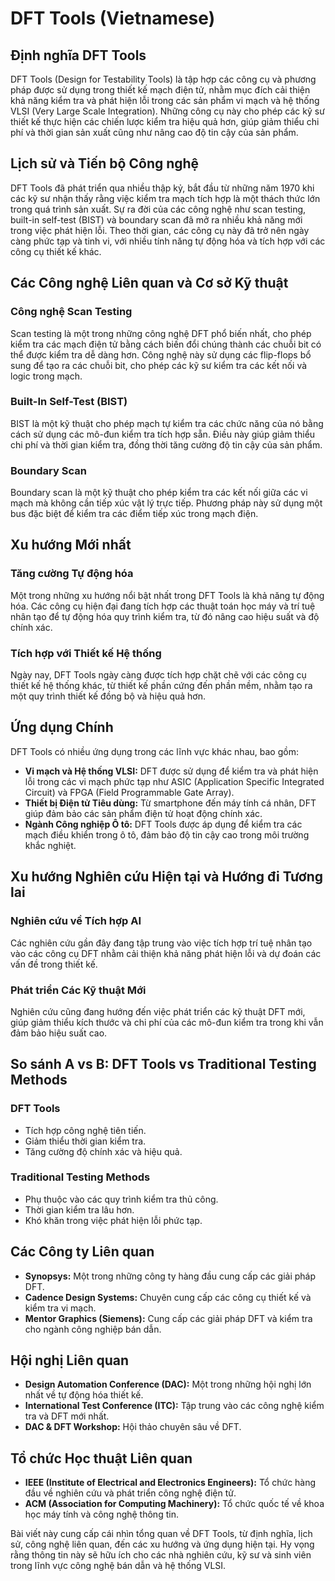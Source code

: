 # DFT Tools (Vietnamese)

## Định nghĩa DFT Tools

DFT Tools (Design for Testability Tools) là tập hợp các công cụ và phương pháp được sử dụng trong thiết kế mạch điện tử, nhằm mục đích cải thiện khả năng kiểm tra và phát hiện lỗi trong các sản phẩm vi mạch và hệ thống VLSI (Very Large Scale Integration). Những công cụ này cho phép các kỹ sư thiết kế thực hiện các chiến lược kiểm tra hiệu quả hơn, giúp giảm thiểu chi phí và thời gian sản xuất cũng như nâng cao độ tin cậy của sản phẩm.

## Lịch sử và Tiến bộ Công nghệ

DFT Tools đã phát triển qua nhiều thập kỷ, bắt đầu từ những năm 1970 khi các kỹ sư nhận thấy rằng việc kiểm tra mạch tích hợp là một thách thức lớn trong quá trình sản xuất. Sự ra đời của các công nghệ như scan testing, built-in self-test (BIST) và boundary scan đã mở ra nhiều khả năng mới trong việc phát hiện lỗi. Theo thời gian, các công cụ này đã trở nên ngày càng phức tạp và tinh vi, với nhiều tính năng tự động hóa và tích hợp với các công cụ thiết kế khác.

## Các Công nghệ Liên quan và Cơ sở Kỹ thuật

### Công nghệ Scan Testing

Scan testing là một trong những công nghệ DFT phổ biến nhất, cho phép kiểm tra các mạch điện tử bằng cách biến đổi chúng thành các chuỗi bit có thể được kiểm tra dễ dàng hơn. Công nghệ này sử dụng các flip-flops bổ sung để tạo ra các chuỗi bit, cho phép các kỹ sư kiểm tra các kết nối và logic trong mạch.

### Built-In Self-Test (BIST)

BIST là một kỹ thuật cho phép mạch tự kiểm tra các chức năng của nó bằng cách sử dụng các mô-đun kiểm tra tích hợp sẵn. Điều này giúp giảm thiểu chi phí và thời gian kiểm tra, đồng thời tăng cường độ tin cậy của sản phẩm.

### Boundary Scan

Boundary scan là một kỹ thuật cho phép kiểm tra các kết nối giữa các vi mạch mà không cần tiếp xúc vật lý trực tiếp. Phương pháp này sử dụng một bus đặc biệt để kiểm tra các điểm tiếp xúc trong mạch điện.

## Xu hướng Mới nhất

### Tăng cường Tự động hóa

Một trong những xu hướng nổi bật nhất trong DFT Tools là khả năng tự động hóa. Các công cụ hiện đại đang tích hợp các thuật toán học máy và trí tuệ nhân tạo để tự động hóa quy trình kiểm tra, từ đó nâng cao hiệu suất và độ chính xác.

### Tích hợp với Thiết kế Hệ thống

Ngày nay, DFT Tools ngày càng được tích hợp chặt chẽ với các công cụ thiết kế hệ thống khác, từ thiết kế phần cứng đến phần mềm, nhằm tạo ra một quy trình thiết kế đồng bộ và hiệu quả hơn.

## Ứng dụng Chính

DFT Tools có nhiều ứng dụng trong các lĩnh vực khác nhau, bao gồm:

- **Vi mạch và Hệ thống VLSI:** DFT được sử dụng để kiểm tra và phát hiện lỗi trong các vi mạch phức tạp như ASIC (Application Specific Integrated Circuit) và FPGA (Field Programmable Gate Array).
- **Thiết bị Điện tử Tiêu dùng:** Từ smartphone đến máy tính cá nhân, DFT giúp đảm bảo các sản phẩm điện tử hoạt động chính xác.
- **Ngành Công nghiệp Ô tô:** DFT Tools được áp dụng để kiểm tra các mạch điều khiển trong ô tô, đảm bảo độ tin cậy cao trong môi trường khắc nghiệt.

## Xu hướng Nghiên cứu Hiện tại và Hướng đi Tương lai

### Nghiên cứu về Tích hợp AI

Các nghiên cứu gần đây đang tập trung vào việc tích hợp trí tuệ nhân tạo vào các công cụ DFT nhằm cải thiện khả năng phát hiện lỗi và dự đoán các vấn đề trong thiết kế.

### Phát triển Các Kỹ thuật Mới

Nghiên cứu cũng đang hướng đến việc phát triển các kỹ thuật DFT mới, giúp giảm thiểu kích thước và chi phí của các mô-đun kiểm tra trong khi vẫn đảm bảo hiệu suất cao.

## So sánh A vs B: DFT Tools vs Traditional Testing Methods

### DFT Tools

- Tích hợp công nghệ tiên tiến.
- Giảm thiểu thời gian kiểm tra.
- Tăng cường độ chính xác và hiệu quả.

### Traditional Testing Methods

- Phụ thuộc vào các quy trình kiểm tra thủ công.
- Thời gian kiểm tra lâu hơn.
- Khó khăn trong việc phát hiện lỗi phức tạp.

## Các Công ty Liên quan

- **Synopsys:** Một trong những công ty hàng đầu cung cấp các giải pháp DFT.
- **Cadence Design Systems:** Chuyên cung cấp các công cụ thiết kế và kiểm tra vi mạch.
- **Mentor Graphics (Siemens):** Cung cấp các giải pháp DFT và kiểm tra cho ngành công nghiệp bán dẫn.

## Hội nghị Liên quan

- **Design Automation Conference (DAC):** Một trong những hội nghị lớn nhất về tự động hóa thiết kế.
- **International Test Conference (ITC):** Tập trung vào các công nghệ kiểm tra và DFT mới nhất.
- **DAC & DFT Workshop:** Hội thảo chuyên sâu về DFT.

## Tổ chức Học thuật Liên quan

- **IEEE (Institute of Electrical and Electronics Engineers):** Tổ chức hàng đầu về nghiên cứu và phát triển công nghệ điện tử.
- **ACM (Association for Computing Machinery):** Tổ chức quốc tế về khoa học máy tính và công nghệ thông tin.

Bài viết này cung cấp cái nhìn tổng quan về DFT Tools, từ định nghĩa, lịch sử, công nghệ liên quan, đến các xu hướng và ứng dụng hiện tại. Hy vọng rằng thông tin này sẽ hữu ích cho các nhà nghiên cứu, kỹ sư và sinh viên trong lĩnh vực công nghệ bán dẫn và hệ thống VLSI.